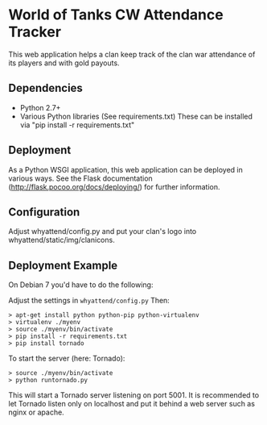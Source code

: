 World of Tanks CW Attendance Tracker
====================================

This web application helps a clan keep track of the clan war
attendance of its players and with gold payouts.

Dependencies
------------

* Python 2.7+
* Various Python libraries (See requirements.txt)
  These can be installed via "pip install -r requirements.txt"

Deployment
----------

As a Python WSGI application, this web application
can be deployed in various ways.
See the Flask documentation (http://flask.pocoo.org/docs/deploying/)
for further information.

Configuration
-------------

Adjust whyattend/config.py and put your clan's logo
into whyattend/static/img/clanicons.

Deployment Example
------------------

On Debian 7 you'd have to do the following:

Adjust the settings in `whyattend/config.py` Then:

    > apt-get install python python-pip python-virtualenv
    > virtualenv ./myenv
    > source ./myenv/bin/activate
    > pip install -r requirements.txt
    > pip install tornado

To start the server (here: Tornado):

    > source ./myenv/bin/activate
    > python runtornado.py

This will start a Tornado server listening on port 5001. It
is recommended to let Tornado listen only on localhost and put
it behind a web server such as nginx or apache.